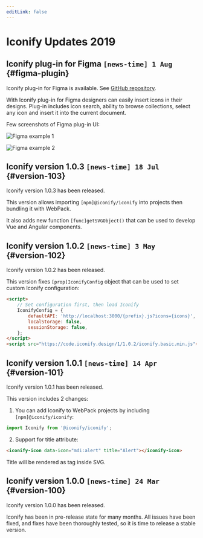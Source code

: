 ```yaml
---
editLink: false
---
```

<!-- DO NOT EDIT THIS PAGE IT IS AUTOGENERATED -->

# Iconify Updates 2019


## Iconify plug-in for Figma `[news-time] 1 Aug` {#figma-plugin}

Iconify plug-in for Figma is available. See [GitHub repository](https://github.com/iconify/iconify-figma).

With Iconify plug-in for Figma designers can easily insert icons in their designs. Plug-in includes icon search, ability to browse collections, select any icon and insert it into the current document.

Few screenshots of Figma plug-in UI:

![Figma example 1](/assets/images/figma-sample-00.png)

![Figma example 2](/assets/images/figma-sample-01.png)


## Iconify version 1.0.3 `[news-time] 18 Jul` {#version-103}

Iconify version 1.0.3 has been released.

This version allows importing `[npm]@iconify/iconify` into projects then bundling it with WebPack.

It also adds new function `[func]getSVGObject()` that can be used to develop Vue and Angular components.


## Iconify version 1.0.2 `[news-time] 3 May` {#version-102}

Iconify version 1.0.2 has been released.

This version fixes `[prop]IconifyConfig` object that can be used to set custom Iconify configuration:

```html
<script>
	// Set configuration first, then load Iconify
	IconifyConfig = {
		defaultAPI: 'http://localhost:3000/{prefix}.js?icons={icons}',
		localStorage: false,
		sessionStorage: false,
	};
</script>
<script src="https://code.iconify.design/1/1.0.2/iconify.basic.min.js"></script>
```


## Iconify version 1.0.1 `[news-time] 14 Apr` {#version-101}

Iconify version 1.0.1 has been released.

This version includes 2 changes:

1. You can add Iconify to WebPack projects by including `[npm]@iconify/iconify`:

```js
import Iconify from '@iconify/iconify';
```

2. Support for title attribute:

```html
<iconify-icon data-icon="mdi:alert" title="Alert"></iconify-icon>
```

Title will be rendered as tag inside SVG.


## Iconify version 1.0.0 `[news-time] 24 Mar` {#version-100}

Iconify version 1.0.0 has been released.

Iconify has been in pre-release state for many months. All issues have been fixed, and fixes have been thoroughly tested, so it is time to release a stable version.

